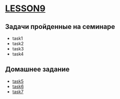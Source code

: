 # [LESSON9](https://github.com/KulSlavOn/C-seminars-lessons/tree/main/lesson9)

## Задачи пройденные на семинаре


* task1
* task2
* task3
* task4


## Домашнее задание

* [task5](https://github.com/KulSlavOn/C-seminars-lessons/tree/main/lesson9/task5)
* [task6](https://github.com/KulSlavOn/C-seminars-lessons/tree/main/lesson9/task6)
* [task7](https://github.com/KulSlavOn/C-seminars-lessons/tree/main/lesson9/task7)